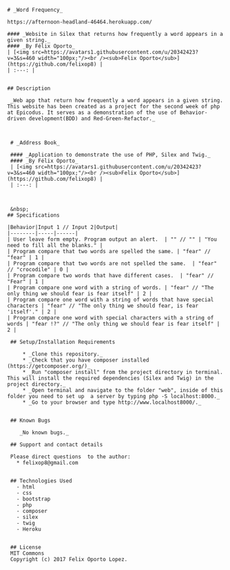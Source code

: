     # _Word Frequency_		

    https://afternoon-headland-46464.herokuapp.com/		

    #### _Website in Silex that returns how frequently a word appears in a given string._		
    #### _By Félix Oporto_		
    | [<img src=https://avatars1.githubusercontent.com/u/20342423?v=3&s=460 width="100px;"/><br /><sub>Felix Oporto</sub>](https://github.com/felixop8) |		
    | :---: |		


    ## Description		

     _Web app that return how frequently a word appears in a given string. This website has been created as a project for the second week of php at Epicodus. It serves as a demonstration of the use of Behavior-driven development(BDD) and Red-Green-Refactor._		



     # _Address Book_

     #### _Application to demonstrate the use of PHP, Silex and Twig._
     #### _By Félix Oporto_
     | [<img src=https://avatars1.githubusercontent.com/u/20342423?v=3&s=460 width="100px;"/><br /><sub>Felix Oporto</sub>](https://github.com/felixop8) |
     | :---: |



     &nbsp;
    ## Specifications

    |Behavior|Input 1 // Input 2|Output|
    |--------|-----|------|
    | User leave form empty. Program output an alert.  | "" // "" | "You need to fill all the blanks." |
    | Program compare that two words are spelled the same. | "fear" // "fear" | 1 |
    | Program compare that two words are not spelled the same.  | "fear" // "crocodile" | 0 |
    | Program compare two words that have different cases.  | "fear" // "Fear" | 1 |
    | Program compare one word with a string of words. | "fear" // "The only thing we should fear is fear itself" | 2 |
    | Program compare one word with a string of words that have special characters | "fear" // "The only thing we should fear, is fear 'itself'." | 2 |
    | Program compare one word with special characters with a string of words | "fear !?" // "The only thing we should fear is fear itself" | 2 | 	

     ## Setup/Installation Requirements		

         * _Clone this repository._		
         * _Check that you have composer installed (https://getcomposer.org/)_		
         * _Run "composer install" from the project directory in terminal. This will install the required dependencies (Silex and Twig) in the project directory._		
         * _Open terminal and navigate to the folder "web", inside of this folder you need to set up  a server by typing php -S localhost:8000._		
         * _Go to your browser and type http://www.localhost8000/._		


     ## Known Bugs		

        _No known bugs._		

     ## Support and contact details		

     Please direct questions  to the author:		
       * felixop8@gmail.com		


     ## Technologies Used		
       - html		
       - css		
       - bootstrap		
       - php		
       - composer		
       - silex		
       - twig		
       - Heroku		


     ## License		
     MIT Commons		
     Copyright (c) 2017 Felix Oporto Lopez.
